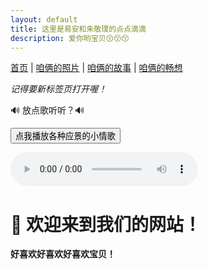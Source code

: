 ```yaml
---
layout: default
title: 这里是易安和朱敬璞的点点滴滴
description: 爱你哟宝贝😚😚😚
---
```


<nav>
  <a href="/">首页</a> |
  <a href="/photos">咱俩的照片</a> |
  <a href="/story">咱俩的故事</a> |
  <a href="/future">咱俩的畅想</a>
</nav>

<p><em>记得要新标签页打开喔！</em></p>

<p>🔊 放点歌听听？🔊</p>
<button onclick="playMusic()">点我播放各种应景的小情歌</button>

<audio id="bgm" autoplay controls></audio>

<script>
  const playlist = [
    '/assets/music/bgm1.mp3',
    '/assets/music/bgm2.mp3',
    '/assets/music/bgm3.mp3'
  ];
  let currentTrack = 0;
  const player = document.getElementById('bgm');

  function playMusic() {
    player.src = playlist[currentTrack];
    player.play();
  }

  player.addEventListener('ended', () => {
    currentTrack = (currentTrack + 1) % playlist.length;
    player.src = playlist[currentTrack];
    player.play();
  });
</script>

# 👋 欢迎来到我们的网站！

**好喜欢好喜欢好喜欢宝贝！**

